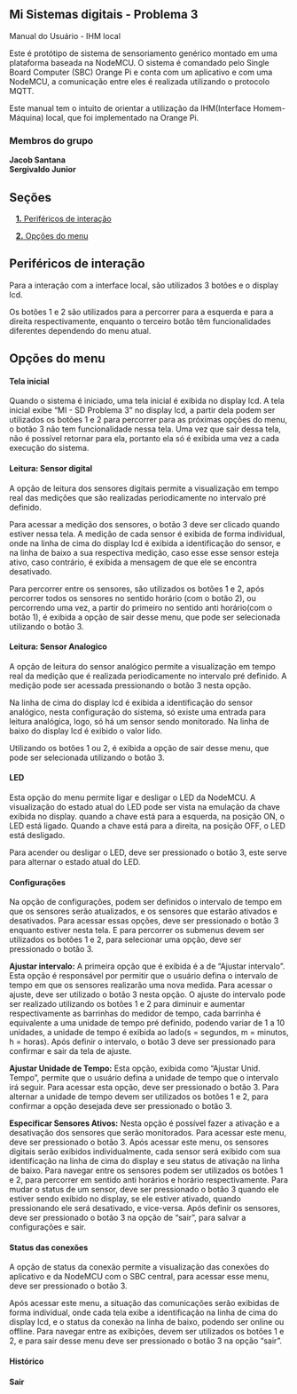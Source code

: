 <a id="inicio"></a>
## Mi Sistemas digitais - Problema 3

Manual do Usuário - IHM local

Este é protótipo de sistema de sensoriamento genérico montado em uma plataforma baseada na NodeMCU. O sistema é comandado pelo Single Board Computer (SBC) Orange Pi e conta com um aplicativo e com uma NodeMCU, a comunicação entre eles é realizada utilizando o protocolo MQTT. 

Este manual tem o intuito de orientar a utilização da IHM(Interface Homem-Máquina) local, que foi implementado na Orange Pi.

### Membros do grupo
  **Jacob Santana**<br>
  **Sergivaldo Junior**
  <a id="inicio"></a>

## Seções

&nbsp;&nbsp;&nbsp;[**1.** Periféricos de interação](#secao1)

&nbsp;&nbsp;&nbsp;[**2.** Opções do menu](#secao2)

<a id="secao1"></a>
## Periféricos de interação
Para a interação com a interface local, são utilizados 3 botões e o display lcd. 

Os botões 1 e 2 são utilizados para a percorrer para a esquerda e para a direita respectivamente, enquanto o terceiro botão têm funcionalidades diferentes dependendo do menu atual.

<a id="secao2"></a>
## Opções do menu

#### Tela inicial
 Quando o sistema é iniciado, uma tela inicial é exibida no display lcd. A tela inicial exibe “MI - SD Problema 3” no display lcd, a partir dela podem ser utilizados os botões 1 e 2 para percorrer para as próximas opções do menu, o botão 3 não tem funcionalidade nessa tela. Uma vez que sair dessa tela, não é possível retornar para ela, portanto ela só é exibida uma vez a cada execução do sistema. 


#### Leitura: Sensor digital
A opção de leitura dos sensores digitais permite a visualização em tempo real das medições que são realizadas periodicamente no intervalo pré definido.

Para acessar a medição dos sensores, o botão 3 deve ser clicado quando estiver nessa tela. A medição de cada sensor é exibida de forma individual,  onde na linha de cima do display lcd é exibida a identificação do sensor, e na linha de baixo a sua respectiva medição, caso esse esse sensor esteja ativo, caso contrário, é exibida a mensagem de que ele se encontra desativado. 

Para percorrer entre os sensores, são utilizados os botões 1 e 2, após percorrer todos os sensores no sentido horário (com o botão 2), ou percorrendo uma vez, a partir do primeiro no sentido anti horário(com o botão 1), é exibida a opção de sair desse menu, que pode ser selecionada utilizando o botão 3. 


#### Leitura: Sensor Analogico
A opção de leitura do sensor analógico permite a visualização em tempo real da medição que é realizada periodicamente no intervalo pré definido. A medição pode ser acessada pressionando o botão 3 nesta opção.

Na linha de cima do display lcd é exibida a identificação do sensor analógico, nesta configuração do sistema, só existe uma entrada para leitura analógica, logo, só há um sensor sendo monitorado. Na linha de baixo do display lcd é exibido o valor lido. 

Utilizando os botões 1 ou 2, é exibida a opção de sair desse menu, que pode ser selecionada utilizando o botão 3. 

#### LED
Esta opção do menu permite ligar e desligar o LED da NodeMCU. A visualização do estado atual do LED pode ser vista na emulação da chave exibida no display. quando a chave está para a esquerda, na posição ON, o LED está ligado. Quando a chave está para a direita, na posição OFF, o LED está desligado.

Para acender ou desligar o LED, deve ser pressionado o botão 3, este serve para alternar o estado atual do LED. 


#### Configurações
Na opção de configurações, podem ser definidos o intervalo de tempo em que os sensores serão atualizados, e os sensores que estarão ativados e desativados. Para acessar essas opções, deve ser pressionado o botão 3 enquanto estiver nesta tela. E para percorrer os submenus devem ser utilizados os botões 1 e 2, para selecionar uma opção, deve ser pressionado o botão 3. 

**Ajustar intervalo:** A primeira opção que é exibida é a de “Ajustar  intervalo”. Esta opção é responsável por permitir que o usuário defina o intervalo de tempo em que os sensores realizarão uma nova medida. Para acessar o ajuste, deve ser utilizado o botão 3 nesta opção. 
O ajuste do intervalo pode ser realizado utilizando os botões 1 e 2 para diminuir e aumentar respectivamente as barrinhas do medidor de tempo, cada barrinha é equivalente a uma unidade de tempo pré definido, podendo variar de 1 a 10 unidades, a unidade de tempo é exibida ao lado(s = segundos, m = minutos, h = horas). Após definir o intervalo, o botão 3 deve ser pressionado para confirmar e sair da tela de ajuste.

**Ajustar Unidade de Tempo:** Esta opção, exibida como “Ajustar Unid. Tempo”, permite que o usuário defina a unidade de tempo que o intervalo irá seguir. Para acessar esta opção, deve ser pressionado o botão 3. 
Para alternar a unidade de tempo devem ser utilizados os botões 1 e 2, para confirmar a opção desejada deve ser pressionado o botão 3.

**Especificar Sensores Ativos:** Nesta opção é possível fazer a ativação e a desativação dos sensores que serão monitorados. Para acessar este menu, deve ser pressionado o botão 3. 
Após acessar este menu, os sensores digitais serão exibidos individualmente, cada sensor será exibido com sua identificação na linha de cima do display e seu status de ativação na linha de baixo. Para navegar entre os sensores podem ser utilizados os botões 1 e 2, para percorrer em sentido anti horários e horário respectivamente. Para mudar o status de um sensor, deve ser pressionado o botão 3 quando ele estiver sendo exibido no display, se ele estiver ativado, quando pressionando ele será desativado, e vice-versa. Após definir os sensores, deve ser pressionado o botão 3 na opção de “sair”, para salvar a configurações e sair. 


#### Status das conexões
A opção de status da conexão permite a visualização das conexões do aplicativo e da NodeMCU com o SBC central, para acessar esse menu, deve ser pressionado o botão 3. 

Após acessar este menu, a situação das comunicações serão exibidas de forma individual, onde cada tela exibe a identificação na linha de cima do display lcd, e  o status da conexão na linha de baixo, podendo ser online ou offline. Para navegar entre as exibições, devem ser utilizados os botões 1 e 2, e para sair desse menu deve ser pressionado o botão 3 na opção “sair”.

#### Histórico



#### Sair 
